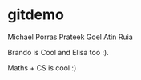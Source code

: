 gitdemo
=======
Michael Porras
Prateek Goel
Atin Ruia

Brando is Cool and Elisa too :).

Maths + CS is cool :)
